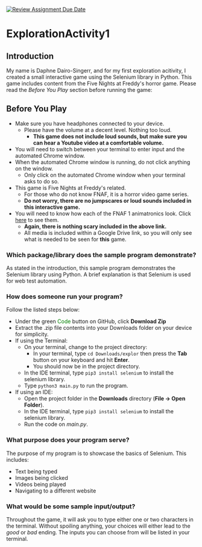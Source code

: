 [![Review Assignment Due Date](https://classroom.github.com/assets/deadline-readme-button-24ddc0f5d75046c5622901739e7c5dd533143b0c8e959d652212380cedb1ea36.svg)](https://classroom.github.com/a/oB7VDeFN)
# ExplorationActivity1

## Introduction
My name is Daphne Dairo-Singerr, and for my first exploration acitivity, I created a small interactive game using the Selenium library in Python. This game includes content from the Five Nights at Freddy's horror game. Please read the _Before You Play_ section before running the game:

## Before You Play
- Make sure you have headphones connected to your device. 
  - Please have the volume at a decent level. Nothing too loud.
    - **This game does not include loud sounds, but make sure you can hear a Youtube video at a comfortable volume.**
- You will need to switch between your terminal to enter input and the automated Chrome window.
- When the automated Chrome window is running, do not click anything on the window.
  - Only click on the automated Chrome window when your terminal asks to do so.
- This game is Five Nights at Freddy's related. 
  - For those who do not know FNAF, it is a horror video game series. 
  - **Do not worry, there are no jumpscares or loud sounds included in this interactive game.**
- You will need to know how each of the FNAF 1 animatronics look. Click [here](https://drive.google.com/drive/folders/1CPBRvkJwlZiilyfd1J26oExbrE29KRmt?usp=sharing) to see them.
  - **Again, there is nothing scary included in the above link.**
  - All media is included within a Google Drive link, so you will only see what is needed to be seen for **this** game.

### Which package/library does the sample program demonstrate?
As stated in the introduction, this sample program demonstrates the Selenium library using Python. A brief explanation is that Selenium is used for web test automation. 

### How does someone run your program?
Follow the listed steps below:
- Under the green <span style="color:green">Code</span> button on GitHub, click **Download Zip**
- Extract the .zip file contents into your Downloads folder on your device for simplicity.
- If using the Terminal:
  - On your terminal, change to the project directory:
    - In your terminal, type `cd Downloads/explor` then press the **Tab** button on your keyboard and hit **Enter**.
    - You should now be in the project directory.
  - In the IDE terminal, type `pip3 install selenium` to install the selenium library.
  - Type `python3 main.py` to run the program.
- If using an IDE:
  - Open the project folder in the **Downloads** directory (**File -> Open Folder**).
  - In the IDE terminal, type `pip3 install selenium` to install the selenium library.
  - Run the code on _main.py_.

### What purpose does your program serve?
The purpose of my program is to showcase the basics of Selenium.
This includes:
- Text being typed
- Images being clicked
- Videos being played
- Navigating to a different website

### What would be some sample input/output?
Throughout the game, it will ask you to type either one or two characters in the terminal. Without spoiling anything, your choices will either lead to the _good_ or _bad_ ending. The inputs you can choose from will be listed in your terminal.
